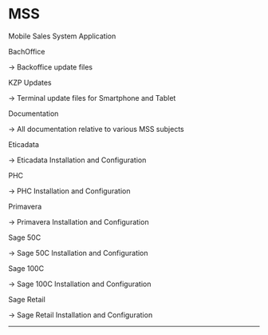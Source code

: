 # MSS
Mobile Sales System Application

BachOffice

-> Backoffice update files

KZP Updates

-> Terminal update files for Smartphone and Tablet

Documentation

-> All documentation relative to various MSS subjects

Eticadata

-> Eticadata Installation and Configuration

PHC

-> PHC Installation and Configuration

Primavera

-> Primavera Installation and Configuration

Sage 50C

-> Sage 50C Installation and Configuration

Sage 100C

-> Sage 100C Installation and Configuration

Sage Retail

-> Sage Retail Installation and Configuration

**************************************************************************
